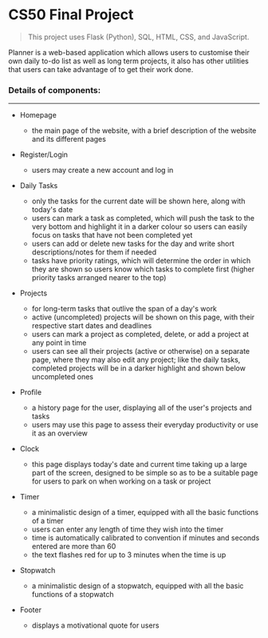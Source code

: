 
# CS50 Final Project
> This project uses Flask (Python), SQL, HTML, CSS, and JavaScript.

Planner is a web-based application which allows users to customise their own daily to-do list as well as long term projects,
it also has other utilities that users can take advantage of to get their work done.

### Details of components:
---
* Homepage
    - the main page of the website, with a brief description of the website and its different pages

* Register/Login
    - users may create a new account and log in

* Daily Tasks
    - only the tasks for the current date will be shown here, along with today's date
    - users can mark a task as completed, which will push the task to the very bottom and highlight it in a darker colour so users can easily focus on tasks that have not been completed yet
    - users can add or delete new tasks for the day and write short descriptions/notes for them if needed
    - tasks have priority ratings, which will determine the order in which they are shown so users know which tasks to complete first (higher priority tasks arranged nearer to the top)

* Projects
    - for long-term tasks that outlive the span of a day's work
    - active (uncompleted) projects will be shown on this page, with their respective start dates and deadlines
    - users can mark a project as completed, delete, or add a project at any point in time
    - users can see all their projects (active or otherwise) on a separate page, where they may also edit any project; like the daily tasks, completed projects will be in a darker highlight and shown below uncompleted ones

* Profile
    - a history page for the user, displaying all of the user's projects and tasks
    - users may use this page to assess their everyday productivity or use it as an overview

* Clock
    - this page displays today's date and current time taking up a large part of the screen, designed to be simple so as to be a suitable page for users to park on when working on a task or project

* Timer
    - a minimalistic design of a timer, equipped with all the basic functions of a timer
    - users can enter any length of time they wish into the timer
    - time is automatically calibrated to convention if minutes and seconds entered are more than 60
    - the text flashes red for up to 3 minutes when the time is up

* Stopwatch
    - a minimalistic design of a stopwatch, equipped with all the basic functions of a stopwatch

* Footer
    - displays a motivational quote for users
